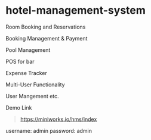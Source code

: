 # hotel-management-system

  Room Booking and Reservations

  Booking Management & Payment

  Pool Management

  POS for bar

  Expense Tracker

  Multi-User Functionality

  User Mangement etc.

  Demo Link

  >https://miniworks.io/hms/index

  username: admin
  password: admin
